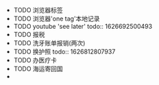 - TODO 浏览器标签
- TODO 浏览器'one tag'本地记录
- TODO youtube 'see later'
  todo:: 1626692500493
- TODO 报税
- TODO 洗牙账单报销(两次)
- TODO 换护照
  todo:: 1626812807937
- TODO 办医疗卡
- TODO 海运寄回国
-